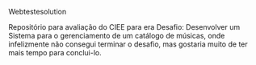 Webtestesolution

Repositório para avaliação do CIEE para era Desafio: Desenvolver um Sistema para o gerenciamento de um
catálogo de músicas, onde infelizmente não consegui terminar o desafio, mas gostaria muito de ter mais tempo para conclui-lo.

